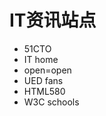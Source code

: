 # IT资讯站点



* 51CTO
* IT home
* open=open
* UED fans
* HTML580
* W3C schools

















[^1]: footnote here.

